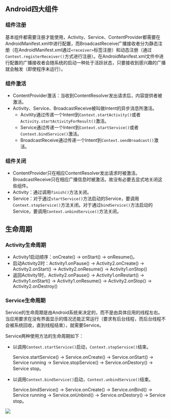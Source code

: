 ## Android四大组件

### 组件注册

​	基本组件都需要注册才能使用，Activity、Service、ContentProvider都需要在AndroidManifest.xml中进行配置，而BroadcastReceive广播接收者分为静态注册（在AndroidManifest.xml通过`<receiver>`标签注册）和动态注册（通过`Context.registerReceiver()`方式进行注册）。在AndroidManifest.xml文件中进行配置的广播接收者会随系统的启动一种处于活跃状态，只要接收到感兴趣的广播就会触发（即使程序未运行）。

### 组件激活

- ContentProvider激活：当收到ContentResolver发出请求后，内容提供者被激活。
- Activity、Service、BroadcastReceive被叫做Intent的异步消息所激活。
  - Acvitity通过传递一个Intent到`Context.startActivity()`或者`Activity.startActivityForResult()`激活。
  - Service通过传递一个Intent到`Context.startService()`或者`Context.bindService()`激活。
  - BroadcastReceive通过传递一个Intent到`Context.sendBroadcast()`激活。

### 组件关闭

- ContentProvider只在相应ContentResolver发出请求时被激活。BroadcastReceive只在相应广播信息时被激活。故没有必要去显式地关闭这些组件。
- Activity：通过调用`finish()`方法关闭。
- Service：对于通过`startService()`方法启动的Service，要调用`Context.stopService()`方法关闭。对于通过`bindService()`方法启动的Service，要调用`Context.unbindService()`方法关闭。

## 生命周期

### Activity生命周期

- Activity1启动顺序：onCreate() -> onStart() -> onResume()。
- 启动Activity2时：Activity1.onPause() -> Activity2.onCreate() -> Activity2.onStart() -> Activity2.onResume() -> Activity1.onStop()
- 返回Activity1时，Activity2.onPause() -> Activity1.onRestart() -> Activity1.onStart() -> Activity1.onResume() -> Activity2.onStop() -> Activity2.onDestroy()

### Service生命周期

​	Service的生命周期是由Android系统来决定的，而不是由具体应用的线程左右。当应用要求在没有界面显示的情况还能正常运行（要求有后台线程，而后台线程不会被系统回收，直到线程结束），就需要Service。

Service两种使用方法的生命周期如下：

- 以调用`Context.startService()`启动，`Context.stopService()`结束。

  Service.startService() -> Service.onCreate() -> Service.onStart() -> Service running -> Service.stopService() -> Service.onDestory() -> Service stop。

- 以调用`Context.bindService()`启动，`Context.unbindService()`结束。

  Service.bindService() -> Service.onCreate() -> Service.onBind() -> Service running -> Service.onUnbind() -> Service.onDestory() -> Service stop。

<img src="/resources/service生命周期.png"></img>

